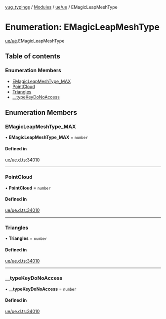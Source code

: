[yug_typings](../README.md) / [Modules](../modules.md) / [ue/ue](../modules/ue_ue.md) / EMagicLeapMeshType

# Enumeration: EMagicLeapMeshType

[ue/ue](../modules/ue_ue.md).EMagicLeapMeshType

## Table of contents

### Enumeration Members

- [EMagicLeapMeshType\_MAX](ue_ue.EMagicLeapMeshType.md#emagicleapmeshtype_max)
- [PointCloud](ue_ue.EMagicLeapMeshType.md#pointcloud)
- [Triangles](ue_ue.EMagicLeapMeshType.md#triangles)
- [\_\_typeKeyDoNoAccess](ue_ue.EMagicLeapMeshType.md#__typekeydonoaccess)

## Enumeration Members

### EMagicLeapMeshType\_MAX

• **EMagicLeapMeshType\_MAX** = `number`

#### Defined in

[ue/ue.d.ts:34010](https://github.com/YugMetaverse/yug_typings/blob/25cad34/ue/ue.d.ts#L34010)

___

### PointCloud

• **PointCloud** = `number`

#### Defined in

[ue/ue.d.ts:34010](https://github.com/YugMetaverse/yug_typings/blob/25cad34/ue/ue.d.ts#L34010)

___

### Triangles

• **Triangles** = `number`

#### Defined in

[ue/ue.d.ts:34010](https://github.com/YugMetaverse/yug_typings/blob/25cad34/ue/ue.d.ts#L34010)

___

### \_\_typeKeyDoNoAccess

• **\_\_typeKeyDoNoAccess** = `number`

#### Defined in

[ue/ue.d.ts:34010](https://github.com/YugMetaverse/yug_typings/blob/25cad34/ue/ue.d.ts#L34010)
